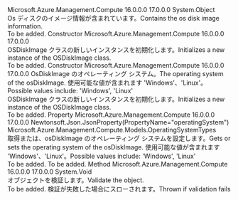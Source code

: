 <Type Name="OSDiskImage" FullName="Microsoft.Azure.Management.Compute.Models.OSDiskImage">
  <TypeSignature Language="C#" Value="public class OSDiskImage" />
  <TypeSignature Language="ILAsm" Value=".class public auto ansi beforefieldinit OSDiskImage extends System.Object" />
  <TypeSignature Language="DocId" Value="T:Microsoft.Azure.Management.Compute.Models.OSDiskImage" />
  <TypeSignature Language="VB.NET" Value="Public Class OSDiskImage" />
  <TypeSignature Language="F#" Value="type OSDiskImage = class" />
  <AssemblyInfo>
    <AssemblyName>Microsoft.Azure.Management.Compute</AssemblyName>
    <AssemblyVersion>16.0.0.0</AssemblyVersion>
    <AssemblyVersion>17.0.0.0</AssemblyVersion>
  </AssemblyInfo>
  <Base>
    <BaseTypeName>System.Object</BaseTypeName>
  </Base>
  <Interfaces />
  <Docs>
    <summary>
            <span data-ttu-id="c5832-101">Os ディスクのイメージ情報が含まれています。</span><span class="sxs-lookup"><span data-stu-id="c5832-101">Contains the os disk image information.</span></span>
            </summary>
    <remarks>To be added.</remarks>
  </Docs>
  <Members>
    <Member MemberName=".ctor">
      <MemberSignature Language="C#" Value="public OSDiskImage ();" />
      <MemberSignature Language="ILAsm" Value=".method public hidebysig specialname rtspecialname instance void .ctor() cil managed" />
      <MemberSignature Language="DocId" Value="M:Microsoft.Azure.Management.Compute.Models.OSDiskImage.#ctor" />
      <MemberSignature Language="VB.NET" Value="Public Sub New ()" />
      <MemberType>Constructor</MemberType>
      <AssemblyInfo>
        <AssemblyName>Microsoft.Azure.Management.Compute</AssemblyName>
        <AssemblyVersion>16.0.0.0</AssemblyVersion>
        <AssemblyVersion>17.0.0.0</AssemblyVersion>
      </AssemblyInfo>
      <Parameters />
      <Docs>
        <summary>
            <span data-ttu-id="c5832-102">OSDiskImage クラスの新しいインスタンスを初期化します。</span><span class="sxs-lookup"><span data-stu-id="c5832-102">Initializes a new instance of the OSDiskImage class.</span></span>
            </summary>
        <remarks>To be added.</remarks>
      </Docs>
    </Member>
    <Member MemberName=".ctor">
      <MemberSignature Language="C#" Value="public OSDiskImage (Microsoft.Azure.Management.Compute.Models.OperatingSystemTypes operatingSystem);" />
      <MemberSignature Language="ILAsm" Value=".method public hidebysig specialname rtspecialname instance void .ctor(valuetype Microsoft.Azure.Management.Compute.Models.OperatingSystemTypes operatingSystem) cil managed" />
      <MemberSignature Language="DocId" Value="M:Microsoft.Azure.Management.Compute.Models.OSDiskImage.#ctor(Microsoft.Azure.Management.Compute.Models.OperatingSystemTypes)" />
      <MemberSignature Language="VB.NET" Value="Public Sub New (operatingSystem As OperatingSystemTypes)" />
      <MemberSignature Language="F#" Value="new Microsoft.Azure.Management.Compute.Models.OSDiskImage : Microsoft.Azure.Management.Compute.Models.OperatingSystemTypes -&gt; Microsoft.Azure.Management.Compute.Models.OSDiskImage" Usage="new Microsoft.Azure.Management.Compute.Models.OSDiskImage operatingSystem" />
      <MemberType>Constructor</MemberType>
      <AssemblyInfo>
        <AssemblyName>Microsoft.Azure.Management.Compute</AssemblyName>
        <AssemblyVersion>16.0.0.0</AssemblyVersion>
        <AssemblyVersion>17.0.0.0</AssemblyVersion>
      </AssemblyInfo>
      <Parameters>
        <Parameter Name="operatingSystem" Type="Microsoft.Azure.Management.Compute.Models.OperatingSystemTypes" />
      </Parameters>
      <Docs>
        <param name="operatingSystem"><span data-ttu-id="c5832-103">OsDiskImage のオペレーティング システム。</span><span class="sxs-lookup"><span data-stu-id="c5832-103">The operating system of the osDiskImage.</span></span> <span data-ttu-id="c5832-104">使用可能な値が含まれます 'Windows'、'Linux'。</span><span class="sxs-lookup"><span data-stu-id="c5832-104">Possible values include: 'Windows', 'Linux'</span></span></param>
        <summary>
            <span data-ttu-id="c5832-105">OSDiskImage クラスの新しいインスタンスを初期化します。</span><span class="sxs-lookup"><span data-stu-id="c5832-105">Initializes a new instance of the OSDiskImage class.</span></span>
            </summary>
        <remarks>To be added.</remarks>
      </Docs>
    </Member>
    <Member MemberName="OperatingSystem">
      <MemberSignature Language="C#" Value="public Microsoft.Azure.Management.Compute.Models.OperatingSystemTypes OperatingSystem { get; set; }" />
      <MemberSignature Language="ILAsm" Value=".property instance valuetype Microsoft.Azure.Management.Compute.Models.OperatingSystemTypes OperatingSystem" />
      <MemberSignature Language="DocId" Value="P:Microsoft.Azure.Management.Compute.Models.OSDiskImage.OperatingSystem" />
      <MemberSignature Language="VB.NET" Value="Public Property OperatingSystem As OperatingSystemTypes" />
      <MemberSignature Language="F#" Value="member this.OperatingSystem : Microsoft.Azure.Management.Compute.Models.OperatingSystemTypes with get, set" Usage="Microsoft.Azure.Management.Compute.Models.OSDiskImage.OperatingSystem" />
      <MemberType>Property</MemberType>
      <AssemblyInfo>
        <AssemblyName>Microsoft.Azure.Management.Compute</AssemblyName>
        <AssemblyVersion>16.0.0.0</AssemblyVersion>
        <AssemblyVersion>17.0.0.0</AssemblyVersion>
      </AssemblyInfo>
      <Attributes>
        <Attribute>
          <AttributeName>Newtonsoft.Json.JsonProperty(PropertyName="operatingSystem")</AttributeName>
        </Attribute>
      </Attributes>
      <ReturnValue>
        <ReturnType>Microsoft.Azure.Management.Compute.Models.OperatingSystemTypes</ReturnType>
      </ReturnValue>
      <Docs>
        <summary>
            <span data-ttu-id="c5832-106">取得または、osDiskImage のオペレーティング システムを設定します。</span><span class="sxs-lookup"><span data-stu-id="c5832-106">Gets or sets the operating system of the osDiskImage.</span></span> <span data-ttu-id="c5832-107">使用可能な値が含まれます 'Windows'、'Linux'。</span><span class="sxs-lookup"><span data-stu-id="c5832-107">Possible values include: 'Windows', 'Linux'</span></span>
            </summary>
        <value>To be added.</value>
        <remarks>To be added.</remarks>
      </Docs>
    </Member>
    <Member MemberName="Validate">
      <MemberSignature Language="C#" Value="public virtual void Validate ();" />
      <MemberSignature Language="ILAsm" Value=".method public hidebysig newslot virtual instance void Validate() cil managed" />
      <MemberSignature Language="DocId" Value="M:Microsoft.Azure.Management.Compute.Models.OSDiskImage.Validate" />
      <MemberSignature Language="VB.NET" Value="Public Overridable Sub Validate ()" />
      <MemberSignature Language="F#" Value="abstract member Validate : unit -&gt; unit&#xA;override this.Validate : unit -&gt; unit" Usage="oSDiskImage.Validate " />
      <MemberType>Method</MemberType>
      <AssemblyInfo>
        <AssemblyName>Microsoft.Azure.Management.Compute</AssemblyName>
        <AssemblyVersion>16.0.0.0</AssemblyVersion>
        <AssemblyVersion>17.0.0.0</AssemblyVersion>
      </AssemblyInfo>
      <ReturnValue>
        <ReturnType>System.Void</ReturnType>
      </ReturnValue>
      <Parameters />
      <Docs>
        <summary>
            <span data-ttu-id="c5832-108">オブジェクトを検証します。</span><span class="sxs-lookup"><span data-stu-id="c5832-108">Validate the object.</span></span>
            </summary>
        <remarks>To be added.</remarks>
        <exception cref="T:Microsoft.Rest.ValidationException">
            <span data-ttu-id="c5832-109">検証が失敗した場合にスローされます。</span><span class="sxs-lookup"><span data-stu-id="c5832-109">Thrown if validation fails</span></span>
            </exception>
      </Docs>
    </Member>
  </Members>
</Type>